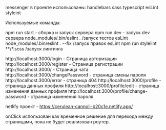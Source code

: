 messenger
в проекте использованы: handlebars sass typescript esLint styleint

Используемые команды:

npm run start - сборка и запуск сервера 
npm run dev - запуск dev сервера
node_modules/.bin/eslint .  /запуск тестов esLint
node_modules/.bin/eslint . --fix   /запуск правок esLint
npm run stylelint **/*.scss  /запуск линтинга

http://localhost:3000/login - Страница авторизации
http://localhost:3000/register - Страница регистрации
http://localhost:3000/ - Страница чата
http://localhost:3000/changePassword - страница смены пароля
http://localhost:3000/error - страница 404
http://localhost:3000/profile - страница данных профиля
http://localhost:3000/profile/edit - страница изменения данных профиля
http://localhost:3000/profile/change-password - страница изменения пароля

netlify проект - https://cerulean-cannoli-b20c1e.netlify.app/

onClick использован как временное решение для перехода между страницами, пока не будет реализован роутер.

